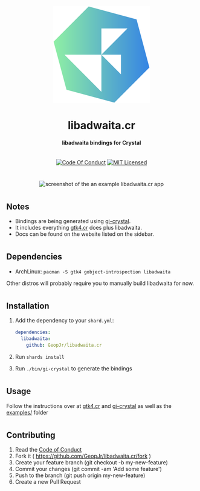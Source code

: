 <p align="center">
  <img width="256" alt="libadwaita.cr logo" src="https://raw.githubusercontent.com/GeopJr/libadwaita.cr/main/logo.svg" />
</p>
<h1 align="center">libadwaita.cr</h1>
<h4 align="center">libadwaita bindings for Crystal</h4>
<p align="center">
  <br />
    <a href="https://github.com/GeopJr/libadwaita.cr/blob/main/CODE_OF_CONDUCT.md"><img src="https://img.shields.io/badge/Contributor%20Covenant-v2.1-3584e4.svg?style=for-the-badge&labelColor=8ff0a4" alt="Code Of Conduct" /></a>
    <a href="https://github.com/GeopJr/libadwaita.cr/blob/main/LICENSE"><img src="https://img.shields.io/badge/LICENSE-MIT-3584e4.svg?style=for-the-badge&labelColor=8ff0a4" alt="MIT Licensed" /></a>
</p>

#

<p align="center">
    <img src="https://i.imgur.com/H6a5Git.png" alt="screenshot of the an example libadwaita.cr app" width="512" />
</p>

#

## Notes

- Bindings are being generated using [gi-crystal](https://github.com/hugopl/gi-crystal).
- It includes everything [gtk4.cr](https://github.com/hugopl/gtk4.cr) does plus libadwaita.
- Docs can be found on the website listed on the sidebar.

#

## Dependencies

- ArchLinux: `pacman -S gtk4 gobject-introspection libadwaita`

Other distros will probably require you to manually build libadwaita for now.

#

## Installation

1. Add the dependency to your `shard.yml`:

   ```yaml
   dependencies:
     libadwaita:
       github: GeopJr/libadwaita.cr
   ```

2. Run `shards install`
3. Run `./bin/gi-crystal` to generate the bindings

#

## Usage

Follow the instructions over at [gtk4.cr](https://github.com/hugopl/gtk4.cr) and [gi-crystal](https://github.com/hugopl/gi-crystal) as well as the [examples/](./examples/) folder

#

## Contributing

1. Read the [Code of Conduct](https://github.com/GeopJr/libadwaita.cr/blob/main/CODE_OF_CONDUCT.md)
2. Fork it ( https://github.com/GeopJr/libadwaita.cr/fork )
3. Create your feature branch (git checkout -b my-new-feature)
4. Commit your changes (git commit -am 'Add some feature')
5. Push to the branch (git push origin my-new-feature)
6. Create a new Pull Request
